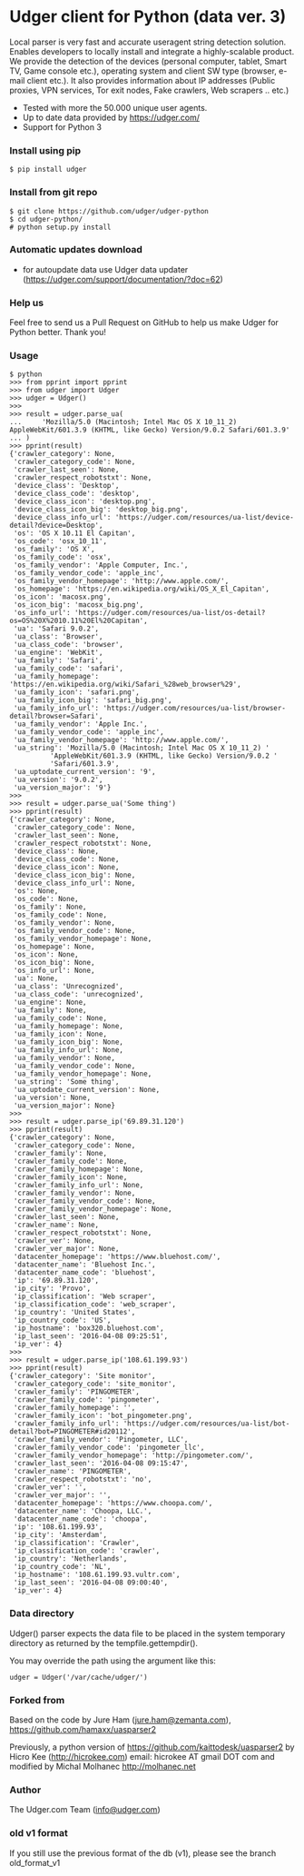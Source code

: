 # Udger client for Python (data ver. 3)
Local parser is very fast and accurate useragent string detection solution. Enables developers to locally install and integrate a highly-scalable product.
We provide the detection of the devices (personal computer, tablet, Smart TV, Game console etc.), operating system and client SW type (browser, e-mail client etc.).
It also provides information about IP addresses (Public proxies, VPN services, Tor exit nodes, Fake crawlers, Web scrapers .. etc.)


- Tested with more the 50.000 unique user agents.
- Up to date data provided by https://udger.com/
- Support for Python 3
  
### Install using pip

	$ pip install udger


### Install from git repo

	$ git clone https://github.com/udger/udger-python
	$ cd udger-python/
	# python setup.py install

### Automatic updates download

- for autoupdate data use Udger data updater (https://udger.com/support/documentation/?doc=62)

### Help us

Feel free to send us a Pull Request on GitHub to help us make Udger for Python better.
Thank you!

### Usage

	$ python
	>>> from pprint import pprint
	>>> from udger import Udger
	>>> udger = Udger()
	>>>
	>>> result = udger.parse_ua(
	...     'Mozilla/5.0 (Macintosh; Intel Mac OS X 10_11_2) AppleWebKit/601.3.9 (KHTML, like Gecko) Version/9.0.2 Safari/601.3.9'
	... )
	>>> pprint(result)
	{'crawler_category': None,
	 'crawler_category_code': None,
	 'crawler_last_seen': None,
	 'crawler_respect_robotstxt': None,
	 'device_class': 'Desktop',
	 'device_class_code': 'desktop',
	 'device_class_icon': 'desktop.png',
	 'device_class_icon_big': 'desktop_big.png',
	 'device_class_info_url': 'https://udger.com/resources/ua-list/device-detail?device=Desktop',
	 'os': 'OS X 10.11 El Capitan',
	 'os_code': 'osx_10_11',
	 'os_family': 'OS X',
	 'os_family_code': 'osx',
	 'os_family_vendor': 'Apple Computer, Inc.',
	 'os_family_vendor_code': 'apple_inc',
	 'os_family_vendor_homepage': 'http://www.apple.com/',
	 'os_homepage': 'https://en.wikipedia.org/wiki/OS_X_El_Capitan',
	 'os_icon': 'macosx.png',
	 'os_icon_big': 'macosx_big.png',
	 'os_info_url': 'https://udger.com/resources/ua-list/os-detail?os=OS%20X%2010.11%20El%20Capitan',
	 'ua': 'Safari 9.0.2',
	 'ua_class': 'Browser',
	 'ua_class_code': 'browser',
	 'ua_engine': 'WebKit',
	 'ua_family': 'Safari',
	 'ua_family_code': 'safari',
	 'ua_family_homepage': 'https://en.wikipedia.org/wiki/Safari_%28web_browser%29',
	 'ua_family_icon': 'safari.png',
	 'ua_family_icon_big': 'safari_big.png',
	 'ua_family_info_url': 'https://udger.com/resources/ua-list/browser-detail?browser=Safari',
	 'ua_family_vendor': 'Apple Inc.',
	 'ua_family_vendor_code': 'apple_inc',
	 'ua_family_vendor_homepage': 'http://www.apple.com/',
	 'ua_string': 'Mozilla/5.0 (Macintosh; Intel Mac OS X 10_11_2) '
		      'AppleWebKit/601.3.9 (KHTML, like Gecko) Version/9.0.2 '
		      'Safari/601.3.9',
	 'ua_uptodate_current_version': '9',
	 'ua_version': '9.0.2',
	 'ua_version_major': '9'}
	>>>
	>>> result = udger.parse_ua('Some thing')
	>>> pprint(result)
	{'crawler_category': None,
	 'crawler_category_code': None,
	 'crawler_last_seen': None,
	 'crawler_respect_robotstxt': None,
	 'device_class': None,
	 'device_class_code': None,
	 'device_class_icon': None,
	 'device_class_icon_big': None,
	 'device_class_info_url': None,
	 'os': None,
	 'os_code': None,
	 'os_family': None,
	 'os_family_code': None,
	 'os_family_vendor': None,
	 'os_family_vendor_code': None,
	 'os_family_vendor_homepage': None,
	 'os_homepage': None,
	 'os_icon': None,
	 'os_icon_big': None,
	 'os_info_url': None,
	 'ua': None,
	 'ua_class': 'Unrecognized',
	 'ua_class_code': 'unrecognized',
	 'ua_engine': None,
	 'ua_family': None,
	 'ua_family_code': None,
	 'ua_family_homepage': None,
	 'ua_family_icon': None,
	 'ua_family_icon_big': None,
	 'ua_family_info_url': None,
	 'ua_family_vendor': None,
	 'ua_family_vendor_code': None,
	 'ua_family_vendor_homepage': None,
	 'ua_string': 'Some thing',
	 'ua_uptodate_current_version': None,
	 'ua_version': None,
	 'ua_version_major': None}
	>>>
	>>> result = udger.parse_ip('69.89.31.120')
	>>> pprint(result)
	{'crawler_category': None,
	 'crawler_category_code': None,
	 'crawler_family': None,
	 'crawler_family_code': None,
	 'crawler_family_homepage': None,
	 'crawler_family_icon': None,
	 'crawler_family_info_url': None,
	 'crawler_family_vendor': None,
	 'crawler_family_vendor_code': None,
	 'crawler_family_vendor_homepage': None,
	 'crawler_last_seen': None,
	 'crawler_name': None,
	 'crawler_respect_robotstxt': None,
	 'crawler_ver': None,
	 'crawler_ver_major': None,
	 'datacenter_homepage': 'https://www.bluehost.com/',
	 'datacenter_name': 'Bluehost Inc.',
	 'datacenter_name_code': 'bluehost',
	 'ip': '69.89.31.120',
	 'ip_city': 'Provo',
	 'ip_classification': 'Web scraper',
	 'ip_classification_code': 'web_scraper',
	 'ip_country': 'United States',
	 'ip_country_code': 'US',
	 'ip_hostname': 'box320.bluehost.com',
	 'ip_last_seen': '2016-04-08 09:25:51',
	 'ip_ver': 4}
	>>>
	>>> result = udger.parse_ip('108.61.199.93')
	>>> pprint(result)
	{'crawler_category': 'Site monitor',
	 'crawler_category_code': 'site_monitor',
	 'crawler_family': 'PINGOMETER',
	 'crawler_family_code': 'pingometer',
	 'crawler_family_homepage': '',
	 'crawler_family_icon': 'bot_pingometer.png',
	 'crawler_family_info_url': 'https://udger.com/resources/ua-list/bot-detail?bot=PINGOMETER#id20112',
	 'crawler_family_vendor': 'Pingometer, LLC',
	 'crawler_family_vendor_code': 'pingometer_llc',
	 'crawler_family_vendor_homepage': 'http://pingometer.com/',
	 'crawler_last_seen': '2016-04-08 09:15:47',
	 'crawler_name': 'PINGOMETER',
	 'crawler_respect_robotstxt': 'no',
	 'crawler_ver': '',
	 'crawler_ver_major': '',
	 'datacenter_homepage': 'https://www.choopa.com/',
	 'datacenter_name': 'Choopa, LLC.',
	 'datacenter_name_code': 'choopa',
	 'ip': '108.61.199.93',
	 'ip_city': 'Amsterdam',
	 'ip_classification': 'Crawler',
	 'ip_classification_code': 'crawler',
	 'ip_country': 'Netherlands',
	 'ip_country_code': 'NL',
	 'ip_hostname': '108.61.199.93.vultr.com',
	 'ip_last_seen': '2016-04-08 09:00:40',
	 'ip_ver': 4}
   
### Data directory

Udger() parser expects the data file to be placed in the system temporary
directory as returned by the tempfile.gettempdir().

You may override the path using the argument like this:

	udger = Udger('/var/cache/udger/')


### Forked from

Based on the code by Jure Ham (jure.ham@zemanta.com),
https://github.com/hamaxx/uasparser2

Previously, a python version of https://github.com/kaittodesk/uasparser2
by Hicro Kee (http://hicrokee.com) email: hicrokee AT gmail DOT com
and modified by Michal Molhanec http://molhanec.net

   
### Author
The Udger.com Team (info@udger.com)

### old v1 format
If you still use the previous format of the db (v1), please see the branch old_format_v1   
